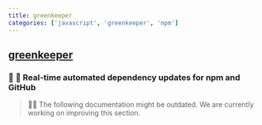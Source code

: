 ```yaml
---
title: greenkeeper
categories: ['javascript', 'greenkeeper', 'npm']
---
```

## [greenkeeper](https://github.com/greenkeeperio/greenkeeper)

### :robot: :palm_tree: Real-time automated dependency updates for npm and GitHub

> 🚨🚧 The following documentation might be outdated. We are currently working on improving this section.
